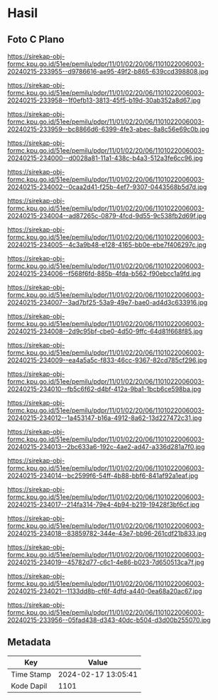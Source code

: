 # Hasil

## Foto C Plano

https://sirekap-obj-formc.kpu.go.id/51ee/pemilu/pdpr/11/01/02/20/06/1101022006003-20240215-233955--d9786616-ae95-49f2-b865-639ccd398808.jpg

https://sirekap-obj-formc.kpu.go.id/51ee/pemilu/pdpr/11/01/02/20/06/1101022006003-20240215-233958--1f0efb13-3813-45f5-b19d-30ab352a8d67.jpg

https://sirekap-obj-formc.kpu.go.id/51ee/pemilu/pdpr/11/01/02/20/06/1101022006003-20240215-233959--bc8866d6-6399-4fe3-abec-8a8c56e69c0b.jpg

https://sirekap-obj-formc.kpu.go.id/51ee/pemilu/pdpr/11/01/02/20/06/1101022006003-20240215-234000--d0028a81-11a1-438c-b4a3-512a3fe6cc96.jpg

https://sirekap-obj-formc.kpu.go.id/51ee/pemilu/pdpr/11/01/02/20/06/1101022006003-20240215-234002--0caa2d41-f25b-4ef7-9307-0443568b5d7d.jpg

https://sirekap-obj-formc.kpu.go.id/51ee/pemilu/pdpr/11/01/02/20/06/1101022006003-20240215-234004--ad87265c-0879-4fcd-9d55-9c538fb2d69f.jpg

https://sirekap-obj-formc.kpu.go.id/51ee/pemilu/pdpr/11/01/02/20/06/1101022006003-20240215-234005--4c3a9b48-e128-4165-bb0e-ebe7f406297c.jpg

https://sirekap-obj-formc.kpu.go.id/51ee/pemilu/pdpr/11/01/02/20/06/1101022006003-20240215-234006--f568f6fd-885b-4fda-b562-f90ebcc1a9fd.jpg

https://sirekap-obj-formc.kpu.go.id/51ee/pemilu/pdpr/11/01/02/20/06/1101022006003-20240215-234007--3ad7bf25-53a9-49e7-bae0-ad4d3c633916.jpg

https://sirekap-obj-formc.kpu.go.id/51ee/pemilu/pdpr/11/01/02/20/06/1101022006003-20240215-234008--2d9c95bf-cbe0-4d50-9ffc-64d81f668f85.jpg

https://sirekap-obj-formc.kpu.go.id/51ee/pemilu/pdpr/11/01/02/20/06/1101022006003-20240215-234009--ea4a5a5c-f833-46cc-9367-82cd785cf296.jpg

https://sirekap-obj-formc.kpu.go.id/51ee/pemilu/pdpr/11/01/02/20/06/1101022006003-20240215-234010--fb5c6f62-d4bf-412a-9ba1-1bcb6ce598ba.jpg

https://sirekap-obj-formc.kpu.go.id/51ee/pemilu/pdpr/11/01/02/20/06/1101022006003-20240215-234012--1a453147-b16a-4912-8a62-13d227472c31.jpg

https://sirekap-obj-formc.kpu.go.id/51ee/pemilu/pdpr/11/01/02/20/06/1101022006003-20240215-234013--2bc633a6-192c-4ae2-ad47-a336d281a7f0.jpg

https://sirekap-obj-formc.kpu.go.id/51ee/pemilu/pdpr/11/01/02/20/06/1101022006003-20240215-234014--bc2599f6-54ff-4b88-bbf6-841af92a1eaf.jpg

https://sirekap-obj-formc.kpu.go.id/51ee/pemilu/pdpr/11/01/02/20/06/1101022006003-20240215-234017--214fa314-79e4-4b94-b219-19428f3bf6cf.jpg

https://sirekap-obj-formc.kpu.go.id/51ee/pemilu/pdpr/11/01/02/20/06/1101022006003-20240215-234018--83859782-344e-43e7-bb96-261cdf21b833.jpg

https://sirekap-obj-formc.kpu.go.id/51ee/pemilu/pdpr/11/01/02/20/06/1101022006003-20240215-234019--45782d77-c6c1-4e86-b023-7d650513ca7f.jpg

https://sirekap-obj-formc.kpu.go.id/51ee/pemilu/pdpr/11/01/02/20/06/1101022006003-20240215-234021--1133dd8b-cf6f-4dfd-a440-0ea68a20ac67.jpg

https://sirekap-obj-formc.kpu.go.id/51ee/pemilu/pdpr/11/01/02/20/06/1101022006003-20240215-233956--05fad438-d343-40dc-b504-d3d00b255070.jpg


## Metadata

| Key        | Value               |
| ---------- | ------------------- |
| Time Stamp | 2024-02-17 13:05:41 |
| Kode Dapil | 1101                |




